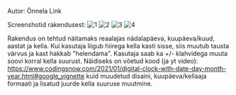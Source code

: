 Autor: Õnnela Link

Screenshotid rakendusest:
![1](https://github.com/onnelaa/eesrakendused/assets/146323564/5ae8dece-3d63-457e-ae22-3718704d4278)
![2](https://github.com/onnelaa/eesrakendused/assets/146323564/32cbc65d-806b-43a4-a5fd-0156a1cef05b)
![3](https://github.com/onnelaa/eesrakendused/assets/146323564/7910bbf6-ef80-46b4-8378-83e0a52c7297)
![4](https://github.com/onnelaa/eesrakendused/assets/146323564/3727db73-ad7d-447a-bab1-a4f98bc9cc02)

Rakendus on tehtud näitamaks reaalajas nädalapäeva, kuupäeva/kuud, aastat ja kella. 
Kui kasutaja liigub hiirega kella kasti sisse, siis muutub tausta värvus ja kast hakkab "helendama". 
Kasutaja saab ka +/- klahvidega muuta soovi korral kella suurust. 
Näidiseks on võetud kood (ja yt video): https://www.codingsnow.com/2021/01/digital-clock-with-date-day-month-year.html#google_vignette kuid muudetud disaini, kuupäeva/kellaaja formaati ja lisatud juurde kella suuruse muutmine. 
